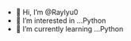 - 👋 Hi, I’m @Raylyu0
- 👀 I’m interested in ...Python
- 🌱 I’m currently learning ...Python

<!---
Raylyu0/Raylyu0 is a ✨ special ✨ repository because its `README.md` (this file) appears on your GitHub profile.
You can click the Preview link to take a look at your changes.
--->
